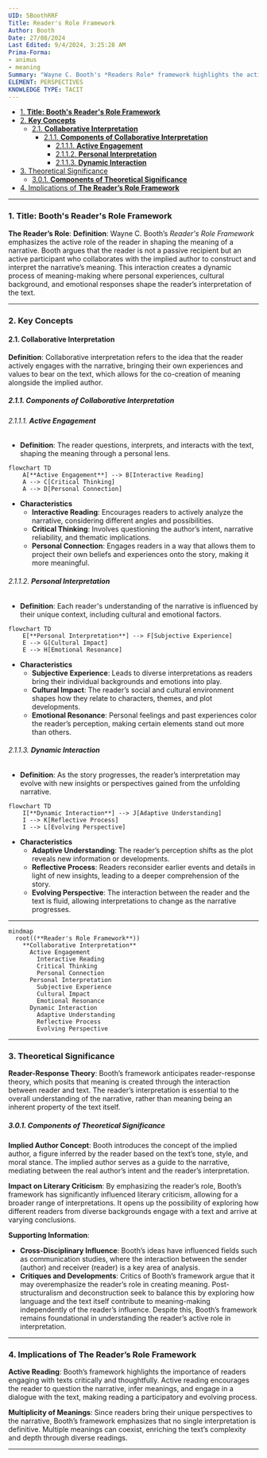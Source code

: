 ```yaml
---
UID: 5BoothRRF
Title: Reader's Role Framework
Author: Booth
Date: 27/08/2024
Last Edited: 9/4/2024, 3:25:28 AM
Prima-Forma:
- animus
- meaning
Summary: "Wayne C. Booth's *Readers Role* framework highlights the active role  of the reader in shaping a narrative's meaning through a collaborative process  with the implied author. This interaction allows readers to bring their own experiences  to the text, influencing interpretation and emphasizing the dynamic nature of  meaning-making in literature."
ELEMENT: PERSPECTIVES
KNOWLEDGE TYPE: TACIT
---
```

- [1. **Title: Booth's Reader's Role Framework**](#1-title-booths-readers-role-framework)
- [2. **Key Concepts**](#2-key-concepts)
  - [2.1. **Collaborative Interpretation**](#21-collaborative-interpretation)
    - [2.1.1. **Components of Collaborative Interpretation**](#211-components-of-collaborative-interpretation)
      - [2.1.1.1. **Active Engagement**](#2111-active-engagement)
      - [2.1.1.2. **Personal Interpretation**](#2112-personal-interpretation)
      - [2.1.1.3. **Dynamic Interaction**](#2113-dynamic-interaction)
- [3. Theoretical Significance](#3-theoretical-significance)
    - [3.0.1. **Components of Theoretical Significance**](#301-components-of-theoretical-significance)
- [4. Implications of **The Reader’s Role Framework**](#4-implications-of-the-readers-role-framework)


---
### 1. **Title: Booth's Reader's Role Framework**

**The Reader’s Role**:
   **Definition**: Wayne C. Booth’s *Reader's Role Framework* emphasizes the active role of the reader in shaping the meaning of a narrative. Booth argues that the reader is not a passive recipient but an active participant who collaborates with the implied author to construct and interpret the narrative’s meaning. This interaction creates a dynamic process of meaning-making where personal experiences, cultural background, and emotional responses shape the reader’s interpretation of the text.

---

### 2. **Key Concepts**

#### 2.1. **Collaborative Interpretation**

**Definition**:
   Collaborative interpretation refers to the idea that the reader actively engages with the narrative, bringing their own experiences and values to bear on the text, which allows for the co-creation of meaning alongside the implied author.

##### 2.1.1. **Components of Collaborative Interpretation**

###### 2.1.1.1. **Active Engagement**
- **Definition**: The reader questions, interprets, and interacts with the text, shaping the meaning through a personal lens.

```mermaid
flowchart TD
    A[**Active Engagement**] --> B[Interactive Reading]
    A --> C[Critical Thinking]
    A --> D[Personal Connection]
```

  - **Characteristics**
    - **Interactive Reading**: Encourages readers to actively analyze the narrative, considering different angles and possibilities.
    - **Critical Thinking**: Involves questioning the author’s intent, narrative reliability, and thematic implications.
    - **Personal Connection**: Engages readers in a way that allows them to project their own beliefs and experiences onto the story, making it more meaningful.

###### 2.1.1.2. **Personal Interpretation**
- **Definition**: Each reader's understanding of the narrative is influenced by their unique context, including cultural and emotional factors.

```mermaid
flowchart TD
    E[**Personal Interpretation**] --> F[Subjective Experience]
    E --> G[Cultural Impact]
    E --> H[Emotional Resonance]
```

  - **Characteristics**
    - **Subjective Experience**: Leads to diverse interpretations as readers bring their individual backgrounds and emotions into play.
    - **Cultural Impact**: The reader’s social and cultural environment shapes how they relate to characters, themes, and plot developments.
    - **Emotional Resonance**: Personal feelings and past experiences color the reader’s perception, making certain elements stand out more than others.

###### 2.1.1.3. **Dynamic Interaction**
- **Definition**: As the story progresses, the reader’s interpretation may evolve with new insights or perspectives gained from the unfolding narrative.

```mermaid
flowchart TD
    I[**Dynamic Interaction**] --> J[Adaptive Understanding]
    I --> K[Reflective Process]
    I --> L[Evolving Perspective]
```

  - **Characteristics**
    - **Adaptive Understanding**: The reader’s perception shifts as the plot reveals new information or developments.
    - **Reflective Process**: Readers reconsider earlier events and details in light of new insights, leading to a deeper comprehension of the story.
    - **Evolving Perspective**: The interaction between the reader and the text is fluid, allowing interpretations to change as the narrative progresses.

---

```mermaid
mindmap
  root((**Reader's Role Framework**))
    **Collaborative Interpretation**
      Active Engagement
        Interactive Reading
        Critical Thinking
        Personal Connection
      Personal Interpretation
        Subjective Experience
        Cultural Impact
        Emotional Resonance
      Dynamic Interaction
        Adaptive Understanding
        Reflective Process
        Evolving Perspective
```

---

### 3. Theoretical Significance

**Reader-Response Theory**:
   Booth’s framework anticipates reader-response theory, which posits that meaning is created through the interaction between reader and text. The reader’s interpretation is essential to the overall understanding of the narrative, rather than meaning being an inherent property of the text itself.

##### 3.0.1. **Components of Theoretical Significance**

**Implied Author Concept**:
   Booth introduces the concept of the implied author, a figure inferred by the reader based on the text’s tone, style, and moral stance. The implied author serves as a guide to the narrative, mediating between the real author’s intent and the reader’s interpretation.

**Impact on Literary Criticism**:
   By emphasizing the reader’s role, Booth’s framework has significantly influenced literary criticism, allowing for a broader range of interpretations. It opens up the possibility of exploring how different readers from diverse backgrounds engage with a text and arrive at varying conclusions.

**Supporting Information**:
   - **Cross-Disciplinary Influence**: Booth’s ideas have influenced fields such as communication studies, where the interaction between the sender (author) and receiver (reader) is a key area of analysis.
   - **Critiques and Developments**: Critics of Booth’s framework argue that it may overemphasize the reader’s role in creating meaning. Post-structuralism and deconstruction seek to balance this by exploring how language and the text itself contribute to meaning-making independently of the reader’s influence. Despite this, Booth’s framework remains foundational in understanding the reader’s active role in interpretation.

---

### 4. Implications of **The Reader’s Role Framework**

**Active Reading**:
   Booth’s framework highlights the importance of readers engaging with texts critically and thoughtfully. Active reading encourages the reader to question the narrative, infer meanings, and engage in a dialogue with the text, making reading a participatory and evolving process.

**Multiplicity of Meanings**:
   Since readers bring their unique perspectives to the narrative, Booth’s framework emphasizes that no single interpretation is definitive. Multiple meanings can coexist, enriching the text’s complexity and depth through diverse readings.

---
